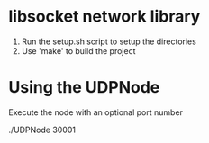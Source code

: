# libsocket network library

1. Run the setup.sh script to setup the directories
2. Use 'make' to build the project

# Using the UDPNode

Execute the node with an optional port number

./UDPNode 30001




